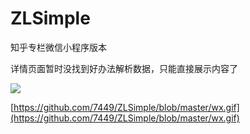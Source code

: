 # ZLSimple


知乎专栏微信小程序版本


详情页面暂时没找到好办法解析数据，只能直接展示内容了

![](https://github.com/7449/ZLSimple/blob/master/wx.gif)

[https://github.com/7449/ZLSimple/blob/master/wx.gif](https://github.com/7449/ZLSimple/blob/master/wx.gif)
